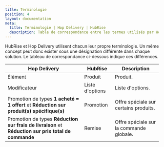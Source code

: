 ```yaml
---
title: Terminologie
position: 4
layout: documentation
meta:
  title: Terminologie | Hop Delivery | HubRise
  description: Table de correspondance entre les termes utilisés par Hop Delivery et ceux utilisés par HubRise.
---
```


HubRise et Hop Delivery utilisent chacun leur propre terminologie. Un même concept peut donc exister sous une désignation différente dans chaque solution. Le tableau de correspondance ci-dessous indique ces différences.

| Hop Delivery                                                                                        | HubRise         | Description                             |
|-----------------------------------------------------------------------------------------------------|-----------------|-----------------------------------------|
| Élément                                                                                             | Produit         | Produit.                                |
| Modificateur                                                                                        | Liste d'options | Liste d'options.                        |
| Promotion de types **1 acheté = 1 offert** et **Réduction sur produit(s) spécifique(s)**            | Promotion       | Offre spéciale sur certains produits.   |
| Promotion de types **Réduction sur frais de livraison** et **Réduction sur prix total de commande** | Remise          | Offre spéciale sur la commande globale. |
